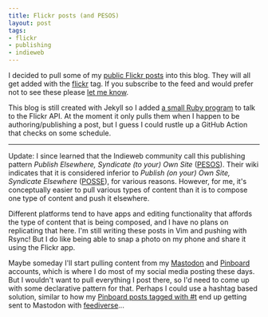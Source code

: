 ```yaml
---
title: Flickr posts (and PESOS)
layout: post
tags:
- flickr
- publishing
- indieweb
---
```


I decided to pull some of my [public Flickr posts](https://www.flickr.com/photos/inkdroid) into this blog. They will all get added with the [flickr](https://inkdroid.org/tag/flickr/) tag. If you subscribe to the feed and would prefer not to see these please [let me know](mailto:ehs@pobox.com). 

This blog is still created with Jekyll so I added [a small Ruby program](https://github.com/edsu/inkdroid.org/blob/main/_scripts/flickr.rb) to talk to the Flickr API. At the moment it only pulls them when I happen to be authoring/publishing a post, but I guess I could rustle up a GitHub Action that checks on some schedule.

---

Update: I since learned that the Indieweb community call this publishing pattern *Publish Elsewhere, Syndicate (to your) Own Site* ([PESOS]). Their wiki indicates that it is considered inferior to *Publish (on your) Own Site, Syndicate Elsewhere* ([POSSE]), for various reasons. However, for me, it's conceptually easier to pull various types of content than it is to compose one type of content and push it elsewhere.

Different platforms tend to have apps and editing functionality that affords the type of content that is being composed, and I have no plans on replicating that here. I'm still writing these posts in Vim and pushing with Rsync! But I do like being able to snap a photo on my phone and share it using the Flickr app.

Maybe someday I'll start pulling content from my [Mastodon] and [Pinboard] accounts, which is where I do most of my social media posting these days. But I wouldn't want to pull everything I post there, so I'd need to come up with some declarative pattern for that. Perhaps I could use a hashtag based solution, similar to how my [Pinboard posts tagged with #t] end up getting sent to Mastodon with [feediverse]...

[PESOS]: https://indieweb.org/PESOS
[POSSE]: https://indieweb.org/POSSE
[Mastodon]: https://social.coop/@edsu
[Pinboard]: https://pinboard.in/u:edsu
[feediverse]: https://pypi.org/project/feediverse/
[Pinboard posts tagged with #t]: https://pinboard.in/u:edsu/t:t

